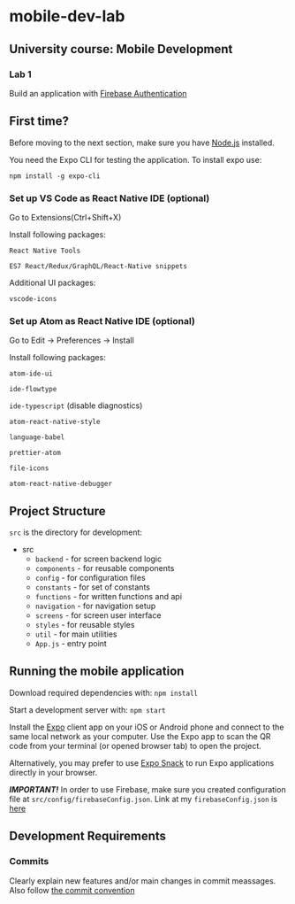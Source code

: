 # mobile-dev-lab

## University course: Mobile Development

### Lab 1

Build an application with [Firebase Authentication](https://firebase.google.com/)

## First time?

Before moving to the next section, make sure you have [Node.js](https://nodejs.org/en/download/) installed.

You need the Expo CLI for testing the application. To install expo use: 

<code>npm install -g expo-cli</code>

### Set up VS Code as React Native IDE (optional)

Go to Extensions(Ctrl+Shift+X)

Install following packages:

<code>React Native Tools</code>

<code>ES7 React/Redux/GraphQL/React-Native snippets</code>

Additional UI packages:

<code>vscode-icons</code>

### Set up Atom as React Native IDE (optional)

Go to Edit -> Preferences -> Install

Install following packages:

<code>atom-ide-ui</code>

<code>ide-flowtype</code>

<code>ide-typescript</code>
(disable diagnostics)

<code>atom-react-native-style</code>

<code>language-babel</code>

<code>prettier-atom</code>

<code>file-icons</code>

<code>atom-react-native-debugger</code>

## Project Structure

<code>src</code> is the directory for development:

- src
  - <code>backend</code> - for screen backend logic
  - <code>components</code> - for reusable components
  - <code>config</code> - for configuration files
  - <code>constants</code> - for set of constants
  - <code>functions</code> - for written functions and api
  - <code>navigation</code> - for navigation setup
  - <code>screens</code> - for screen user interface
  - <code>styles</code> - for reusable styles
  - <code>util</code> - for main utilities
  - <code>App.js</code> - entry point

## Running the mobile application

Download required dependencies with:
<code>npm install</code>

Start a development server with:
<code>npm start</code>

Install the [Expo](https://expo.io/) client app on your iOS or Android phone and connect to the same local network as your computer. Use the Expo app to scan the QR code from your terminal (or opened browser tab) to open the project.

Alternatively, you may prefer to use [Expo Snack](https://snack.expo.io/) to run Expo applications directly in your browser.

**_IMPORTANT!_** In order to use Firebase, make sure you created configuration file at <code>src/config/firebaseConfig.json</code>.
Link at my <code>firebaseConfig.json</code> is [here](https://drive.google.com/file/d/1LAeDPq5JOZjm9srmnToakuDt_R_ScswB/view?usp=sharing)

## Development Requirements

### Commits

Clearly explain new features and/or main changes in commit meassages.
Also follow [the commit convention](https://www.conventionalcommits.org/en/v1.0.0-beta.2/)

